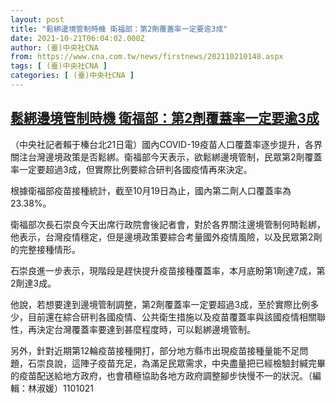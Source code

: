 ```yaml
---
layout: post
title: "鬆綁邊境管制時機 衛福部：第2劑覆蓋率一定要逾3成"
date: 2021-10-21T06:04:02.000Z
author: (臺)中央社CNA
from: https://www.cna.com.tw/news/firstnews/202110210148.aspx
tags: [ (臺)中央社CNA ]
categories: [ (臺)中央社CNA ]
---
```

<!--1634796242000-->
[鬆綁邊境管制時機 衛福部：第2劑覆蓋率一定要逾3成](https://www.cna.com.tw/news/firstnews/202110210148.aspx)
------

<div>
<div></div><div><p>（中央社記者賴于榛台北21日電）國內COVID-19疫苗人口覆蓋率逐步提升，各界關注台灣邊境政策是否鬆綁。衛福部今天表示，欲鬆綁邊境管制，民眾第2劑覆蓋率一定要超過3成，但實際比例要綜合研判各國疫情再來決定。</p><p>根據衛福部疫苗接種統計，截至10月19日為止，國內第二劑人口覆蓋率為23.38%。</p><p>衛福部次長石崇良今天出席行政院會後記者會，對於各界關注邊境管制何時鬆綁，他表示，台灣疫情穩定，但是邊境政策要綜合考量國外疫情風險，以及民眾第2劑的完整接種情形。</p><p>石崇良進一步表示，現階段是趕快提升疫苗接種覆蓋率，本月底盼第1劑達7成，第2劑達3成。</p><p>他說，若想要達到邊境管制調整，第2劑覆蓋率一定要超過3成，至於實際比例多少，目前還在綜合研判各國疫情、公共衛生措施以及疫苗覆蓋率與該國疫情相關聯性，再決定台灣覆蓋率要達到甚麼程度時，可以鬆綁邊境管制。</p><p>另外，針對近期第12輪疫苗接種開打，部分地方縣市出現疫苗接種量能不足問題，石崇良說，這陣子疫苗充足，為滿足民眾需求，中央盡量把已經檢驗封緘完畢的疫苗配送給地方政府，也會積極協助各地方政府調整腳步快慢不一的狀況。（編輯：林淑媛）1101021</p></div>
</div>
